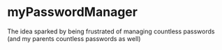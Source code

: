 # myPasswordManager
The idea sparked by being frustrated of managing countless passwords (and my parents countless passwords as well)
